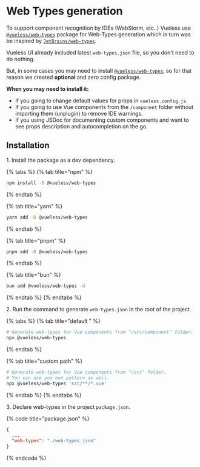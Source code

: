 # Web Types generation

To support component recognition by IDEs (WebStorm, etc..) Vueless use  [`@vueless/web-types`](https://www.npmjs.com/package/@vueless/web-types) package for Web-Types generation which in turn was be inspired by [`JetBrains/web-types`](https://github.com/JetBrains/web-types).&#x20;

Vueless UI already included latest `web-types.json` file, so you don't need to do nothing.

But, in some cases you may need to install  [`@vueless/web-types`](https://www.npmjs.com/package/@vueless/web-types), so for that reason we created **optional** and zero config package.

**When you may need to install it:**

* If you going to change default values for props in `vueless.config.js`.
* If you going to use Vue components from the `/component` folder without importing them (unplugin) to remove IDE warnings.
* If you using JSDoc for documenting custom components and want to see props description and autocompletion on the go.

## Installation

1\. Install the package as a dev dependency.

{% tabs %}
{% tab title="npm" %}
```bash
npm install -D @vueless/web-types
```
{% endtab %}

{% tab title="yarn" %}
```bash
yarn add -D @vueless/web-types
```
{% endtab %}

{% tab title="pnpm" %}
```bash
pnpm add -D @vueless/web-types
```
{% endtab %}

{% tab title="bun" %}
```bash
bun add @vueless/web-types -d
```
{% endtab %}
{% endtabs %}

2\. Run the command to generate `web-types.json` in the root of the project.

{% tabs %}
{% tab title="default " %}
```bash
# Generate web-types for Vue components from "/src/component" folder.
npx @vueless/web-types
```
{% endtab %}

{% tab title="custom path" %}
```bash
# Generate web-types for Vue components from "/src" folder.
# You can use you own pattern as well.
npx @vueless/web-types 'src/**/*.vue'
```
{% endtab %}
{% endtabs %}

3\. Declare web-types in the project `package.json`.

{% code title="package.json" %}
```json
{
  ...
  "web-types": "./web-types.json"
}
```
{% endcode %}
